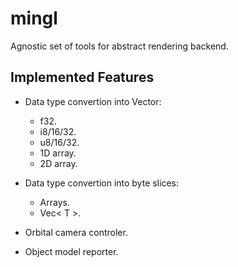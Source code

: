 # mingl

Agnostic set of tools for abstract rendering backend.

## Implemented Features

- Data type convertion into Vector:
  - f32.
  - i8/16/32.
  - u8/16/32.
  - 1D array.
  - 2D array.

- Data type convertion into byte slices:
  - Arrays.
  - Vec< T >.

- Orbital camera controler.
- Object model reporter.
